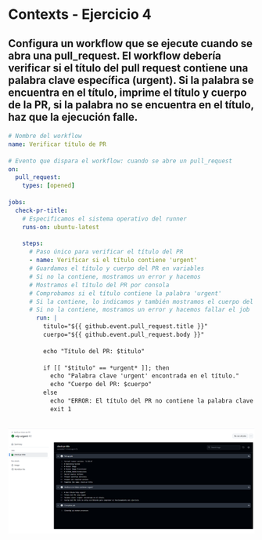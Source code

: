 # Contexts - Ejercicio 4

## Configura un workflow que se ejecute cuando se abra una pull_request. El workflow debería verificar si el título del pull request contiene una palabra clave específica (urgent). Si la palabra se encuentra en el título, imprime el título y cuerpo de la PR, si la palabra no se encuentra en el título, haz que la ejecución falle.

````yml
# Nombre del workflow
name: Verificar título de PR

# Evento que dispara el workflow: cuando se abre un pull_request
on:
  pull_request:
    types: [opened]

jobs:
  check-pr-title:
    # Especificamos el sistema operativo del runner
    runs-on: ubuntu-latest

    steps:
      # Paso único para verificar el título del PR
      - name: Verificar si el título contiene 'urgent'
      # Guardamos el título y cuerpo del PR en variables
      # Si no la contiene, mostramos un error y hacemos
      # Mostramos el título del PR por consola
      # Comprobamos si el título contiene la palabra 'urgent'
      # Si la contiene, lo indicamos y también mostramos el cuerpo del PR
      # Si no la contiene, mostramos un error y hacemos fallar el job
        run: |
          titulo="${{ github.event.pull_request.title }}"
          cuerpo="${{ github.event.pull_request.body }}"

          echo "Título del PR: $titulo"

          if [[ "$titulo" == *urgent* ]]; then
            echo "Palabra clave 'urgent' encontrada en el título."
            echo "Cuerpo del PR: $cuerpo"
          else
            echo "ERROR: El título del PR no contiene la palabra clave 'urgent'."
            exit 1
````
<br><img src="../../datos/context4.png">